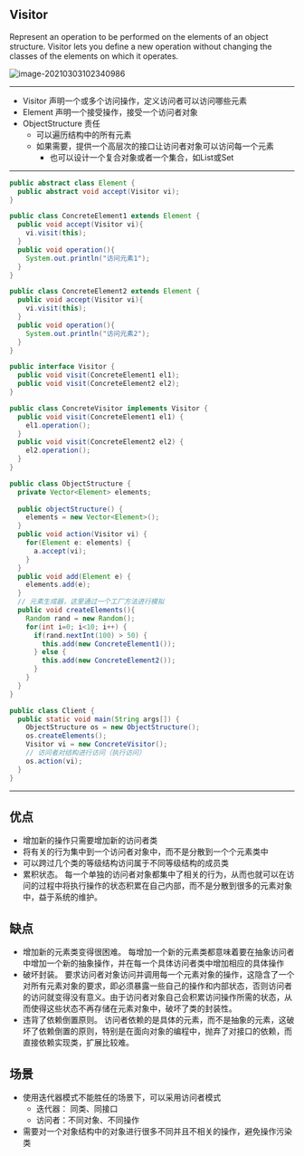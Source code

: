 ## Visitor

Represent an operation to be performed on the elements of an object structure. Visitor lets you define a new operation without changing the classes of the elements on which it operates.

![image-20210303102340986](https://i.loli.net/2021/03/03/gTlaqMYFcsHS1fj.png)

---

- Visitor 声明一个或多个访问操作，定义访问者可以访问哪些元素
- Element 声明一个接受操作，接受一个访问者对象
- ObjectStructure 责任
  - 可以遍历结构中的所有元素
  - 如果需要，提供一个高层次的接口让访问者对象可以访问每一个元素
    - 也可以设计一个复合对象或者一个集合，如List或Set

---

```java
public abstract class Element {
  public abstract void accept(Visitor vi);
}
```

```java
public class ConcreteElement1 extends Element {
  public void accept(Visitor vi){
    vi.visit(this);
  }
  public void operation(){
    System.out.println("访问元素1");
  }
}

public class ConcreteElement2 extends Element {
  public void accept(Visitor vi){
    vi.visit(this);
  }
  public void operation(){
    System.out.println("访问元素2");
  }
}
```

```java
public interface Visitor {
  public void visit(ConcreteElement1 el1);
  public void visit(ConcreteElement2 el2);
}
```

```java
public class ConcreteVisitor implements Visitor {
  public void visit(ConcreteElement1 el1) {
    el1.operation();
  }
  public void visit(ConcreteElement2 el2) {
    el2.operation();
  }
}
```

```java
public class ObjectStructure {
  private Vector<Element> elements;
  
  public objectStructure() {
    elements = new Vector<Element>();
  }
  public void action(Visitor vi) {
    for(Element e: elements) {
      a.accept(vi);
    }
  }
  public void add(Element e) {
    elements.add(e);
  }
  // 元素生成器，这里通过一个工厂方法进行模拟
  public void createElements(){
    Random rand = new Random();
    for(int i=0; i<10; i++) {
      if(rand.nextInt(100) > 50) {
        this.add(new ConcreteElement1());
      } else {
        this.add(new ConcreteElement2());
      }
    }
  }
}
```

```java
public class Client {
  public static void main(String args[]) {
    ObjectStructure os = new ObjectStructure();
    os.createElements();
    Visitor vi = new ConcreteVisitor();
    // 访问者对结构进行访问（执行访问）
    os.action(vi);
  }
}
```

---

## 优点

- 增加新的操作只需要增加新的访问者类
- 将有关的行为集中到一个访问者对象中，而不是分散到一个个元素类中
- 可以跨过几个类的等级结构访问属于不同等级结构的成员类
- 累积状态。 每一个单独的访问者对象都集中了相关的行为，从而也就可以在访问的过程中将执行操作的状态积累在自己内部，而不是分散到很多的元素对象中，益于系统的维护。

## 缺点

- 增加新的元素类变得很困难。 每增加一个新的元素类都意味着要在抽象访问者中增加一个新的抽象操作，并在每一个具体访问者类中增加相应的具体操作
- 破坏封装。 要求访问者对象访问并调用每一个元素对象的操作，这隐含了一个对所有元素对象的要求，即必须暴露一些自己的操作和内部状态，否则访问者的访问就变得没有意义。由于访问者对象自己会积累访问操作所需的状态，从而使得这些状态不再存储在元素对象中，破坏了类的封装性。
- 违背了依赖倒置原则。 访问者依赖的是具体的元素，而不是抽象的元素，这破坏了依赖倒置的原则，特别是在面向对象的编程中，抛弃了对接口的依赖，而直接依赖实现类，扩展比较难。

## 场景

- 使用迭代器模式不能胜任的场景下，可以采用访问者模式
  - 迭代器： 同类、同接口
  - 访问者：不同对象、不同操作
- 需要对一个对象结构中的对象进行很多不同并且不相关的操作，避免操作污染类